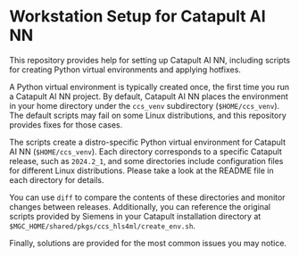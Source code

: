 # Workstation Setup for Catapult AI NN

This repository provides help for setting up Catapult AI NN, including scripts for creating Python virtual environments and applying hotfixes.

A Python virtual environment is typically created once, the first time you run a Catapult AI NN project. By default, Catapult AI NN places the environment in your home directory under the `ccs_venv` subdirectory (`$HOME/ccs_venv`). The default scripts may fail on some Linux distributions, and this repository provides fixes for those cases.

The scripts create a distro-specific Python virtual environment for Catapult AI NN (`$HOME/ccs_venv`). Each directory corresponds to a specific Catapult release, such as `2024.2_1`, and some directories include configuration files for different Linux distributions. Please take a look at the README file in each directory for details.

You can use `diff` to compare the contents of these directories and monitor changes between releases. Additionally, you can reference the original scripts provided by Siemens in your Catapult installation directory at `$MGC_HOME/shared/pkgs/ccs_hls4ml/create_env.sh`.

Finally, solutions are provided for the most common issues you may notice.
